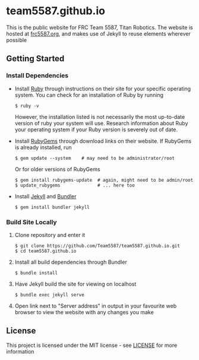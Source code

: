 # team5587.github.io

This is the public website for FRC Team 5587, Titan Robotics. The website is hosted at [frc5587.org](https://frc5587.org/), and makes use of Jekyll to reuse elements wherever possible

## Getting Started

### Install Dependencies

* Install [Ruby](https://www.ruby-lang.org/en/documentation/installation/) through instructions on their site for your specific operating system. You can check for an installation of Ruby by running
    ```Shell
    $ ruby -v
    ```
    However, the installation listed is not necessarily the most up-to-date version of ruby your system will use. Research information about Ruby your operating system if your Ruby version is severely out of date.

* Install [RubyGems](https://rubygems.org/pages/download) through download links on their website. If RubyGems is already installed, run

    ```Shell
    $ gem update --system    # may need to be administrator/root
    ```

    Or for older versions of RubyGems

    ```Shell
    $ gem install rubygems-update  # again, might need to be admin/root
    $ update_rubygems              # ... here too
    ```

* Install [Jekyll](https://jekyllrb.com/) and [Bundler](https://bundler.io/)
    ```Shell
    $ gem install bundler jekyll
    ```

### Build Site Locally

1. Clone repository and enter it
    ```Shell
    $ git clone https://github.com/Team5587/team5587.github.io.git
    $ cd team5587.github.io
    ```
2. Install all build dependencies through Bundler
    ```Shell
    $ bundle install
    ```
3. Have Jekyll build the site for viewing on localhost
    ```Shell
    $ bundle exec jekyll serve
    ```
4. Open link next to "Server address" in output in your favourite web browser to view the website with any changes you make

## License

This project is licensed under the MIT license - see  [LICENSE](LICENSE) for more information
